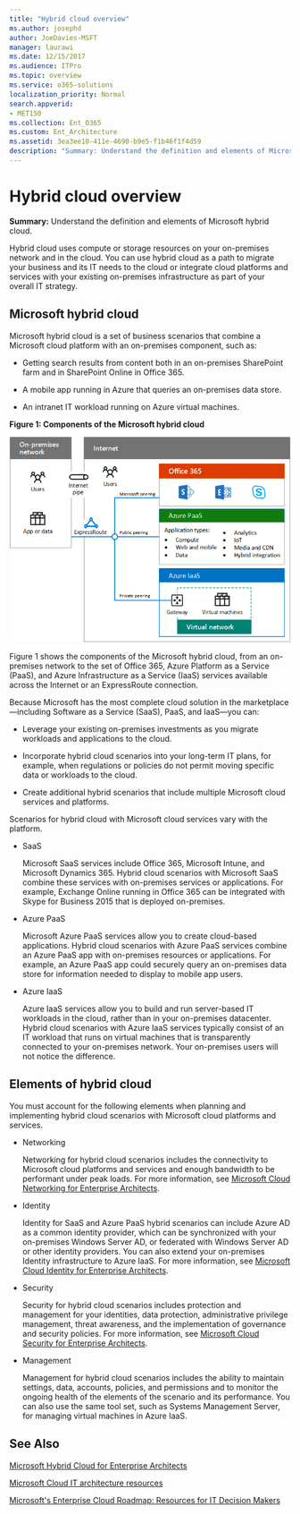 ```yaml
---
title: "Hybrid cloud overview"
ms.author: josephd
author: JoeDavies-MSFT
manager: laurawi
ms.date: 12/15/2017
ms.audience: ITPro
ms.topic: overview
ms.service: o365-solutions
localization_priority: Normal
search.appverid:
- MET150
ms.collection: Ent_O365
ms.custom: Ent_Architecture
ms.assetid: 3ea3ee10-411e-4690-b9e5-f1b46f1f4d59
description: "Summary: Understand the definition and elements of Microsoft hybrid cloud."
---
```


# Hybrid cloud overview

 **Summary:** Understand the definition and elements of Microsoft hybrid cloud.
  
Hybrid cloud uses compute or storage resources on your on-premises network and in the cloud. You can use hybrid cloud as a path to migrate your business and its IT needs to the cloud or integrate cloud platforms and services with your existing on-premises infrastructure as part of your overall IT strategy.
  
## Microsoft hybrid cloud

Microsoft hybrid cloud is a set of business scenarios that combine a Microsoft cloud platform with an on-premises component, such as: 
  
- Getting search results from content both in an on-premises SharePoint farm and in SharePoint Online in Office 365.
    
- A mobile app running in Azure that queries an on-premises data store.
    
- An intranet IT workload running on Azure virtual machines.
    
**Figure 1: Components of the Microsoft hybrid cloud**

![Components of the Microsoft hybrid cloud](images/Hybrid_Poster/MS_Hybrid_Cloud.png)
  
Figure 1 shows the components of the Microsoft hybrid cloud, from an on-premises network to the set of Office 365, Azure Platform as a Service (PaaS), and Azure Infrastructure as a Service (IaaS) services available across the Internet or an ExpressRoute connection.
  
Because Microsoft has the most complete cloud solution in the marketplace—including Software as a Service (SaaS), PaaS, and IaaS—you can:
  
- Leverage your existing on-premises investments as you migrate workloads and applications to the cloud.
    
- Incorporate hybrid cloud scenarios into your long-term IT plans, for example, when regulations or policies do not permit moving specific data or workloads to the cloud.
    
- Create additional hybrid scenarios that include multiple Microsoft cloud services and platforms.
    
Scenarios for hybrid cloud with Microsoft cloud services vary with the platform.
  
- SaaS
    
    Microsoft SaaS services include Office 365, Microsoft Intune, and Microsoft Dynamics 365. Hybrid cloud scenarios with Microsoft SaaS combine these services with on-premises services or applications. For example, Exchange Online running in Office 365 can be integrated with Skype for Business 2015 that is deployed on-premises.
    
- Azure PaaS
    
    Microsoft Azure PaaS services allow you to create cloud-based applications. Hybrid cloud scenarios with Azure PaaS services combine an Azure PaaS app with on-premises resources or applications. For example, an Azure PaaS app could securely query an on-premises data store for information needed to display to mobile app users.
    
- Azure IaaS
    
    Azure IaaS services allow you to build and run server-based IT workloads in the cloud, rather than in your on-premises datacenter. Hybrid cloud scenarios with Azure IaaS services typically consist of an IT workload that runs on virtual machines that is transparently connected to your on-premises network. Your on-premises users will not notice the difference.
    
## Elements of hybrid cloud

You must account for the following elements when planning and implementing hybrid cloud scenarios with Microsoft cloud platforms and services.
  
- Networking
    
    Networking for hybrid cloud scenarios includes the connectivity to Microsoft cloud platforms and services and enough bandwidth to be performant under peak loads. For more information, see [Microsoft Cloud Networking for Enterprise Architects](microsoft-cloud-networking-for-enterprise-architects.md).
    
- Identity
    
    Identity for SaaS and Azure PaaS hybrid scenarios can include Azure AD as a common identity provider, which can be synchronized with your on-premises Windows Server AD, or federated with Windows Server AD or other identity providers. You can also extend your on-premises Identity infrastructure to Azure IaaS. For more information, see [Microsoft Cloud Identity for Enterprise Architects](microsoft-cloud-it-architecture-resources.md#identity).
    
- Security
    
    Security for hybrid cloud scenarios includes protection and management for your identities, data protection, administrative privilege management, threat awareness, and the implementation of governance and security policies. For more information, see [Microsoft Cloud Security for Enterprise Architects](https://technet.microsoft.com/library/dn919927.aspx#security).
    
- Management
    
    Management for hybrid cloud scenarios includes the ability to maintain settings, data, accounts, policies, and permissions and to monitor the ongoing health of the elements of the scenario and its performance. You can also use the same tool set, such as Systems Management Server, for managing virtual machines in Azure IaaS.
    
## See Also

[Microsoft Hybrid Cloud for Enterprise Architects](microsoft-hybrid-cloud-for-enterprise-architects.md)
  
[Microsoft Cloud IT architecture resources](microsoft-cloud-it-architecture-resources.md)

[Microsoft's Enterprise Cloud Roadmap: Resources for IT Decision Makers](https://sway.com/FJ2xsyWtkJc2taRD)
 


